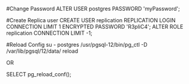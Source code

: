 #Change Password
ALTER USER postgres PASSWORD 'myPassword';

#Create Replica user
CREATE USER replication REPLICATION LOGIN CONNECTION LIMIT 1 ENCRYPTED PASSWORD 'R3pliC4';
ALTER ROLE replication CONNECTION LIMIT -1;

#Reload Config
su - postgres
/usr/pgsql-12/bin/pg_ctl -D /var/lib/pgsql/12/data/ reload

OR 

SELECT pg_reload_conf();